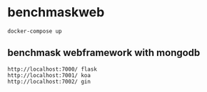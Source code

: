 # benchmaskweb
```
docker-compose up
```
## benchmask webframework with mongodb
```
http://localhost:7000/ flask
http://localhost:7001/ koa
http://localhost:7002/ gin
```

